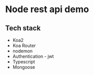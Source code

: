 # Node rest api demo

## Tech stack

- Koa2
- Koa Router
- nodemon
- Authentication - jwt
- Typescript
- Mongoose

